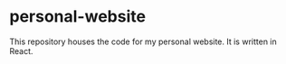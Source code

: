 # personal-website
This repository houses the code for my personal website. It is written in React.
